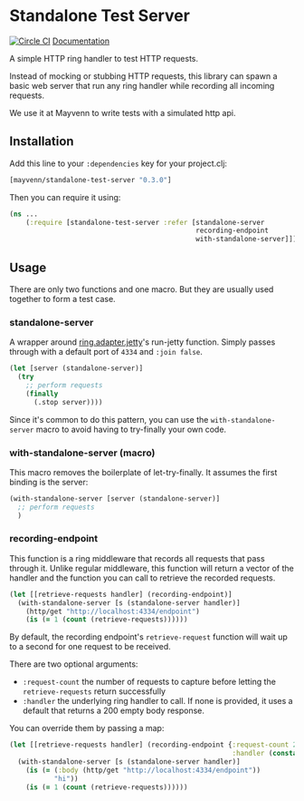 # Standalone Test Server

[![Circle CI](https://circleci.com/gh/Mayvenn/standalone-test-server.svg?style=svg&circle-token=599f432978d381e2614f42ed892267b45dde78d9)](https://circleci.com/gh/Mayvenn/standalone-test-server) [Documentation](http://mayvenn.github.io/standalone-test-server/standalone-test-server.core.html)

A simple HTTP ring handler to test HTTP requests.

Instead of mocking or stubbing HTTP requests, this library can spawn a basic web server
that run any ring handler while recording all incoming requests.

We use it at Mayvenn to write tests with a simulated http api.

## Installation

Add this line to your `:dependencies` key for your project.clj:

```clj
[mayvenn/standalone-test-server "0.3.0"]
```

Then you can require it using:

```clj
(ns ...
    (:require [standalone-test-server :refer [standalone-server
                                              recording-endpoint
                                              with-standalone-server]]))
```

## Usage

There are only two functions and one macro. But they are usually used together to form a test case.


### standalone-server

A wrapper around [ring.adapter.jetty](https://github.com/ring-clojure/ring/tree/master/ring-jetty-adapter)'s
run-jetty function. Simply passes through with a default port of `4334` and `:join false`.

```clj
(let [server (standalone-server)]
  (try
    ;; perform requests
    (finally
      (.stop server))))
```

Since it's common to do this pattern, you can use the `with-standalone-server` macro to avoid having to
try-finally your own code.

### with-standalone-server (macro)

This macro removes the boilerplate of let-try-finally. It assumes the first binding is the server:

```clj
(with-standalone-server [server (standalone-server)]
  ;; perform requests
  )
```


### recording-endpoint

This function is a ring middleware that records all requests that pass through it.
Unlike regular middleware, this function will return a vector of the handler and
the function you can call to retrieve the recorded requests.

```clj
(let [[retrieve-requests handler] (recording-endpoint)]
  (with-standalone-server [s (standalone-server handler)]
    (http/get "http://localhost:4334/endpoint")
    (is (= 1 (count (retrieve-requests))))))
```

By default, the recording endpoint's `retrieve-request` function will wait up to a
second for one request to be received.

There are two optional arguments:

- `:request-count` the number of requests to capture before letting the `retrieve-requests` return successfully
- `:handler` the underlying ring handler to call. If none is provided, it uses a default that returns a 200 empty body response.

You can override them by passing a map:

```clj
(let [[retrieve-requests handler] (recording-endpoint {:request-count 2
                                                       :handler (constantly {:status 201, :body "hi"})})]
  (with-standalone-server [s (standalone-server handler)]
    (is (= (:body (http/get "http://localhost:4334/endpoint"))
           "hi"))
    (is (= 1 (count (retrieve-requests))))))
```
